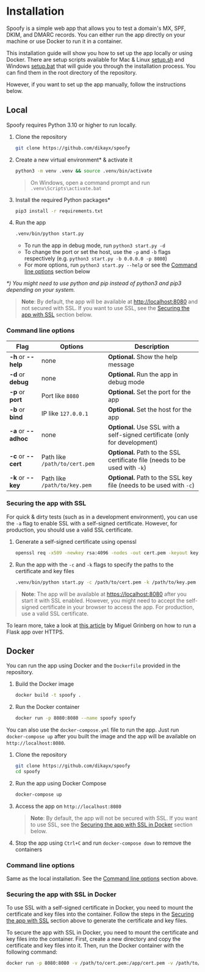 # Installation

Spoofy is a simple web app that allows you to test a domain's MX, SPF, DKIM, and DMARC records. You can either run the app directly on your machine or use Docker to run it in a container.

This installation guide will show you how to set up the app locally or using Docker. There are setup scripts available for Mac & Linux [setup.sh](../setup.sh) and Windows [setup.bat](../setup.bat) that will guide you through the installation process. You can find them in the root directory of the repository.

However, if you want to set up the app manually, follow the instructions below.

## Local

Spoofy requires Python 3.10 or higher to run locally.

1. Clone the repository

    ```bash
    git clone https://github.com/dikayx/spoofy
    ```

2. Create a new virtual environment\* & activate it

    ```bash
    python3 -m venv .venv && source .venv/bin/activate
    ```

    > On Windows, open a command prompt and run `.venv\Scripts\activate.bat`

3. Install the required Python packages\*

    ```bash
    pip3 install -r requirements.txt
    ```

4. Run the app

    ```bash
    .venv/bin/python start.py
    ```

    - To run the app in debug mode, run `python3 start.py -d`
    - To change the port or set the host, use the `-p` and `-b` flags respectively (e.g. `python3 start.py -b 0.0.0.0 -p 8080`)
    - For more options, run `python3 start.py --help` or see the [Command line options](#command-line-options) section below

_\*) You might need to use python and pip instead of python3 and pip3 depending on your system._

> **Note**: By default, the app will be available at [http://localhost:8080](http://localhost:8080) and not secured with SSL. If you want to use SSL, see the [Securing the app with SSL](#securing-the-app-with-ssl) section below.

### Command line options

| Flag                  | Options                       | Description                                                                 |
| --------------------- | ----------------------------- | --------------------------------------------------------------------------- |
| **-h** or **--help**  | none                          | **Optional.** Show the help message                                         |
| **-d** or **debug**   | none                          | **Optional.** Run the app in debug mode                                     |
| **-p** or **port**    | Port like `8080`              | **Optional.** Set the port for the app                                      |
| **-b** or **bind**    | IP like `127.0.0.1`           | **Optional.** Set the host for the app                                      |
| **-a** or **--adhoc** | none                          | **Optional.** Use SSL with a self-signed certificate (only for development) |
| **-c** or **--cert**  | Path like `/path/to/cert.pem` | **Optional.** Path to the SSL certificate file (needs to be used with `-k`) |
| **-k** or **--key**   | Path like `/path/to/key.pem`  | **Optional.** Path to the SSL key file (needs to be used with `-c`)         |

### Securing the app with SSL

For quick & dirty tests (such as in a development environment), you can use the `-a` flag to enable SSL with a self-signed certificate. However, for production, you should use a valid SSL certificate.

1. Generate a self-signed certificate using openssl

    ```bash
    openssl req -x509 -newkey rsa:4096 -nodes -out cert.pem -keyout key.pem -days 365
    ```

2. Run the app with the `-c` and `-k` flags to specify the paths to the certificate and key files

    ```bash
    .venv/bin/python start.py -c /path/to/cert.pem -k /path/to/key.pem
    ```

> **Note**: The app will be available at [https://localhost:8080](https://localhost:8080) after you start it with SSL enabled. However, you might need to accept the self-signed certificate in your browser to access the app. For production, use a valid SSL certificate.

To learn more, take a look at [this article](https://blog.miguelgrinberg.com/post/running-your-flask-application-over-https) by Miguel Grinberg on how to run a Flask app over HTTPS.

## Docker

You can run the app using Docker and the `Dockerfile` provided in the repository.

1. Build the Docker image

    ```bash
    docker build -t spoofy .
    ```

2. Run the Docker container

    ```bash
    docker run -p 8080:8080 --name spoofy spoofy
    ```

You can also use the `docker-compose.yml` file to run the app. Just run `docker-compose up` after you built the image and the app will be available on `http://localhost:8080`.

1. Clone the repository

    ```bash
    git clone https://github.com/dikayx/spoofy
    cd spoofy
    ```

2. Run the app using Docker Compose

    ```bash
    docker-compose up
    ```

3. Access the app on `http://localhost:8080`

    > **Note**: By default, the app will not be secured with SSL. If you want to use SSL, see the [Securing the app with SSL in Docker](#securing-the-app-with-ssl-in-docker) section below.

4. Stop the app using `Ctrl+C` and run `docker-compose down` to remove the containers

### Command line options

Same as the local installation. See the [Command line options](#command-line-options) section above.

### Securing the app with SSL in Docker

To use SSL with a self-signed certificate in Docker, you need to mount the certificate and key files into the container. Follow the steps in the [Securing the app with SSL](#securing-the-app-with-ssl) section above to generate the certificate and key files.

To secure the app with SSL in Docker, you need to mount the certificate and key files into the container. First, create a new directory and copy the certificate and key files into it. Then, run the Docker container with the following command:

```bash
docker run -p 8080:8080 -v /path/to/cert.pem:/app/cert.pem -v /path/to/key.pem:/app/key.pem --name spoofy spoofy -c /app/cert.pem -k /app/key.pem
```
